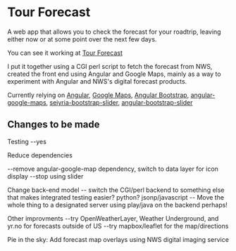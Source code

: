 Tour Forecast
=============

A web app that allows you to check the forecast for your roadtrip, leaving either now or at some point over the next few days.

You can see it working at [Tour Forecast](http://www.bluepontiacmusic.com/tourforecast)

I put it together using a CGI perl script to fetch the forecast from NWS, created the front end using Angular and Google Maps, mainly as a way to experiment with Angular and NWS's digital forecast products.

Currently relying on 
[Angular](https://angularjs.org/), 
[Google Maps](https://developers.google.com/maps/), 
[Angular Bootstrap](https://github.com/angular-ui/bootstrap), 
[angular-google-maps](https://github.com/angular-ui/angular-google-maps), 
[seiyria-bootstrap-slider](https://github.com/seiyria/bootstrap-slider), 
[angular-bootstrap-slider](https://github.com/seiyria/angular-bootstrap-slider)

## Changes to be made

Testing
 --yes

Reduce dependencies
 
 --remove angular-google-map dependency, switch to data layer for icon display
 --stop using slider

Change back-end model
 -- switch the CGI/perl backend to something else that makes integrated testing easier? python? jsonp/javascript 
 -- Move the whole thing to a designated server using play/java on the backend perhaps!

Other improvments
 --try OpenWeatherLayer, Weather Underground, and yr.no for forecasts outside of US
 --try mapbox/leaflet for the map/directions

Pie in the sky:
Add forecast map overlays using NWS digital imaging service

